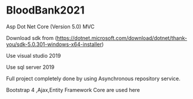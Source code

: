 # BloodBank2021

Asp Dot Net Core (Version 5.0) MVC

Download sdk from (https://dotnet.microsoft.com/download/dotnet/thank-you/sdk-5.0.301-windows-x64-installer)

Use visual studio 2019

Use sql server 2019

Full project completely done by using Asynchronous repository service.

Bootstrap 4 ,Ajax,Entity Framework Core are used here
